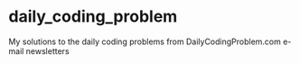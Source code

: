 # daily_coding_problem
My solutions to the daily coding problems from DailyCodingProblem.com e-mail newsletters
